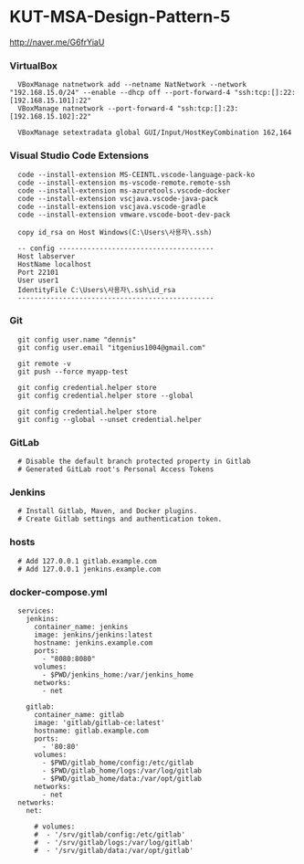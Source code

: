 # KUT-MSA-Design-Pattern-5

http://naver.me/G6frYiaU

### VirtualBox 

      VBoxManage natnetwork add --netname NatNetwork --network "192.168.15.0/24" --enable --dhcp off --port-forward-4 "ssh:tcp:[]:22:[192.168.15.101]:22"
      VBoxManage natnetwork --port-forward-4 "ssh:tcp:[]:23:[192.168.15.102]:22"
      
      VBoxManage setextradata global GUI/Input/HostKeyCombination 162,164

### Visual Studio Code Extensions

      code --install-extension MS-CEINTL.vscode-language-pack-ko
      code --install-extension ms-vscode-remote.remote-ssh
      code --install-extension ms-azuretools.vscode-docker
      code --install-extension vscjava.vscode-java-pack
      code --install-extension vscjava.vscode-gradle
      code --install-extension vmware.vscode-boot-dev-pack

      copy id_rsa on Host Windows(C:\Users\사용자\.ssh)

      -- config --------------------------------------
      Host labserver
      HostName localhost
      Port 22101
      User user1
      IdentityFile C:\Users\사용자\.ssh\id_rsa
      ------------------------------------------------

### Git 

      git config user.name "dennis"
      git config user.email "itgenius1004@gmail.com"

      git remote -v
      git push --force myapp-test

      git config credential.helper store
      git config credential.helper store --global

      git config credential.helper store
      git config --global --unset credential.helper

### GitLab

      # Disable the default branch protected property in Gitlab
      # Generated GitLab root's Personal Access Tokens

### Jenkins

      # Install Gitlab, Maven, and Docker plugins.
      # Create Gitlab settings and authentication token.
      
### hosts

      # Add 127.0.0.1 gitlab.example.com
      # Add 127.0.0.1 jenkins.example.com

### docker-compose.yml

      services:
        jenkins:
          container_name: jenkins
          image: jenkins/jenkins:latest 
          hostname: jenkins.example.com
          ports:
            - "8080:8080"
          volumes:
            - $PWD/jenkins_home:/var/jenkins_home
          networks:
            - net 
            
        gitlab:
          container_name: gitlab
          image: 'gitlab/gitlab-ce:latest'
          hostname: gitlab.example.com
          ports:
            - '80:80'
          volumes:
            - $PWD/gitlab_home/config:/etc/gitlab
            - $PWD/gitlab_home/logs:/var/log/gitlab
            - $PWD/gitlab_home/data:/var/opt/gitlab
          networks:
            - net
      networks:
        net:

          # volumes:
          #  - '/srv/gitlab/config:/etc/gitlab'
          #  - '/srv/gitlab/logs:/var/log/gitlab'
          #  - '/srv/gitlab/data:/var/opt/gitlab'

          
      
